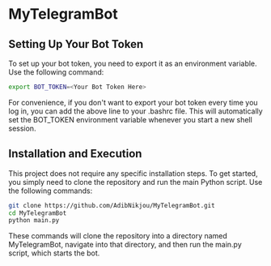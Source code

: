 # MyTelegramBot
## Setting Up Your Bot Token
To set up your bot token, you need to export it as an environment variable. Use the following command:
```bash
export BOT_TOKEN=<Your Bot Token Here>
```
For convenience, if you don't want to export your bot token every time you log in, you can add the above line to your .bashrc file. This will automatically set the BOT_TOKEN environment variable whenever you start a new shell session.

## Installation and Execution
This project does not require any specific installation steps. To get started, you simply need to clone the repository and run the main Python script. Use the following commands:
```bash
git clone https://github.com/AdibNikjou/MyTelegramBot.git
cd MyTelegramBot
python main.py
```
These commands will clone the repository into a directory named MyTelegramBot, navigate into that directory, and then run the main.py script, which starts the bot.